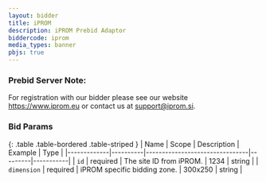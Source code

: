 ```yaml
---
layout: bidder
title: iPROM
description: iPROM Prebid Adaptor
biddercode: iprom
media_types: banner
pbjs: true
---
```


### Prebid Server Note:
For registration with our bidder please see our website https://www.iprom.eu or contact us at support@iprom.si.

### Bid Params

{: .table .table-bordered .table-striped }
| Name        | Scope    | Description                    | Example | Type      |
|-------------|----------|--------------------------------|---------|-----------|
| `id`        | required | The site ID from iPROM.        | 1234    | string    |
| `dimension` | required | iPROM specific bidding zone.   | 300x250 | string    |
